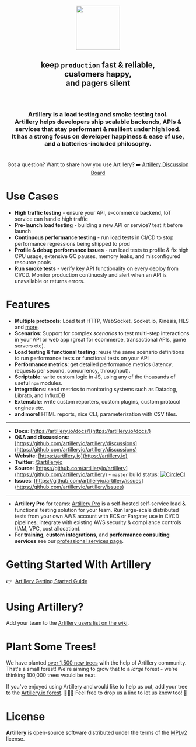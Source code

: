 <p align="center">
<a href="https://artillery.io"><img src="https://artillery.io/images/artillery-logo-square.png" height="120" /></a>
</p>

<h2 align="center">
  keep <code>production</code> fast & reliable,<br />
  customers happy,</br>
  and pagers silent
</h2>

<h3 align="center">
  <br/><br/>
  Artillery is a <strong>load testing</strong> and <strong>smoke testing</strong> tool.</br>
  Artillery helps developers ship <strong>scalable</strong> backends, APIs & services that stay <strong>performant</strong> & <strong>resilient</strong> under high load.<br />
  It has a strong focus on developer happiness &amp; ease of use, and a batteries-included philosophy.<br><br>
</h3>

<p align="center">
Got a question? Want to share how you use Artillery? ➡️ <a href="https://github.com/artilleryio/artillery/discussions">Artillery Discussion Board</a>
</p>


# Use Cases

- **High traffic testing** - ensure your API, e-commerce backend, IoT service can handle high traffic
- **Pre-launch load testing** - building a new API or service? test it before launch
- **Continuous performance testing** - run load tests in CI/CD to stop performance regressions being shipped to prod
- **Profile & debug performance issues** - run load tests to profile & fix high CPU usage, extensive GC pauses, memory leaks, and misconfigured resource pools
- **Run smoke tests** - verify key API functionality on every deploy from CI/CD. Monitor production continuosly and alert when an API is unavailable or returns errors.

# Features

- **Multiple protocols**:  Load test HTTP, WebSocket, Socket.io, Kinesis, HLS and [more](https://www.npmjs.com/search?q=artillery-engine).
- **Scenarios**: Support for complex *scenarios* to test multi-step interactions in your API or web app (great for ecommerce, transactional APIs, game servers etc).
- **Load testing & functional testing**: reuse the same scenario definitions to run performance tests or functional tests on your API
- **Performance metrics**: get detailed performance metrics (latency, requests per second, concurrency, throughput).
- **Scriptable**: write custom logic in JS, using any of the thousands of useful `npm` modules.
- **Integrations**: send metrics to monitoring systems such as Datadog, Librato, and InfluxDB
- **Extensible**: write custom reporters, custom plugins, custom protocol engines etc.
- **and more!** HTML reports, nice CLI, parameterization with CSV files.

---

- **Docs**: [https://artillery.io/docs/](https://artillery.io/docs/)
- **Q&A and discussions**: [https://github.com/artilleryio/artillery/discussions](https://github.com/artilleryio/artillery/discussions)
- **Website**: [https://artillery.io](https://artillery.io)
- **Twitter**: [@artilleryio](https://twitter.com/artilleryio)
- **Source**: [https://github.com/artilleryio/artillery](https://github.com/artilleryio/artillery) - `master` build status: [![CircleCI](https://circleci.com/gh/artilleryio/artillery.svg?style=svg)](https://circleci.com/gh/artilleryio/artillery)
- **Issues**: [https://github.com/artilleryio/artillery/issues](https://github.com/artilleryio/artillery/issues)

---

- **Artillery Pro** for teams: [Artillery Pro](https://artillery.io/pro/) is a self-hosted self-service load & functional testing solution for your team. Run large-scale distributed tests from your own AWS account with ECS or Fargate; use in CI/CD pipelines; integrate with existing AWS security & compliance controls (IAM, VPC, cost allocation).
- For **training**, **custom integrations**, and **performance consulting services** see our [professional services page](https://artillery.io/services-support.html).

# Getting Started With Artillery

👉&nbsp;&nbsp;[Artillery Getting Started Guide](https://artillery.io/docs/getting-started/)

# Using Artillery?

Add your team to the [Artillery users list on the wiki](https://github.com/shoreditch-ops/artillery/wiki/Companies-using-Artillery).

# Plant Some Trees!

We have planted [over 1,500 new trees](https://ecologi.com/artilleryio) with the help of Artillery community. That's a small forest! We're aiming to grow that to a *large* forest - we're thinking 100,000 trees would be neat.

If you've enjoyed using Artillery and would like to help us out, add your tree to the [Artillery.io forest](https://ecologi.com/artilleryio). 🌲🌳🌴 Feel free to drop us a line to let us know too! 💚

# License

**Artillery** is open-source software distributed under the terms of the [MPLv2](https://www.mozilla.org/en-US/MPL/2.0/) license.
